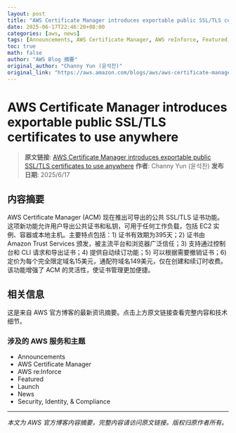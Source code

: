 ```yaml
---
layout: post
title: "AWS Certificate Manager introduces exportable public SSL/TLS certificates to use anywhere"
date: 2025-06-17T22:46:20+08:00
categories: [aws, news]
tags: [Announcements, AWS Certificate Manager, AWS reInforce, Featured, Launch, News, Security Identity Compliance]
toc: true
math: false
author: "AWS Blog 摘要"
original_author: "Channy Yun (윤석찬)"
original_link: "https://aws.amazon.com/blogs/aws/aws-certificate-manager-introduces-exportable-public-ssl-tls-certificates-to-use-anywhere/"
---
```


# AWS Certificate Manager introduces exportable public SSL/TLS certificates to use anywhere

> **原文链接**: [AWS Certificate Manager introduces exportable public SSL/TLS certificates to use anywhere](https://aws.amazon.com/blogs/aws/aws-certificate-manager-introduces-exportable-public-ssl-tls-certificates-to-use-anywhere/)
> **作者**: Channy Yun (윤석찬)
> **发布日期**: 2025/6/17

## 内容摘要

AWS Certificate Manager (ACM) 现在推出可导出的公共 SSL/TLS 证书功能。这项新功能允许用户导出公共证书和私钥，可用于任何工作负载，包括 EC2 实例、容器或本地主机。主要特点包括：1) 证书有效期为395天；2) 证书由 Amazon Trust Services 颁发，被主流平台和浏览器广泛信任；3) 支持通过控制台和 CLI 请求和导出证书；4) 提供自动续订功能；5) 可以根据需要撤销证书；6) 定价为每个完全限定域名15美元，通配符域名149美元，仅在创建和续订时收费。该功能增强了 ACM 的灵活性，使证书管理更加便捷。

## 相关信息

这是来自 AWS 官方博客的最新资讯摘要。点击上方原文链接查看完整内容和技术细节。

### 涉及的 AWS 服务和主题

- Announcements
- AWS Certificate Manager
- AWS re:Inforce
- Featured
- Launch
- News
- Security, Identity, & Compliance

---

*本文为 AWS 官方博客内容摘要，完整内容请访问原文链接。版权归原作者所有。*